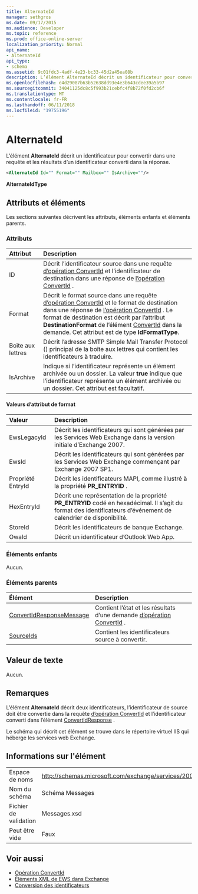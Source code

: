 ```yaml
---
title: AlternateId
manager: sethgros
ms.date: 09/17/2015
ms.audience: Developer
ms.topic: reference
ms.prod: office-online-server
localization_priority: Normal
api_name:
- AlternateId
api_type:
- schema
ms.assetid: 9c01fdc3-4adf-4e23-bc33-45d2a45ea08b
description: L’élément AlternateId décrit un identificateur pour convertir dans une requête et les résultats d’un identificateur converti dans la réponse.
ms.openlocfilehash: e4d29087b63b52638dd93e4e3b643cdee39a5b97
ms.sourcegitcommit: 34041125dc8c5f993b21cebfc4f8b72f0fd2cb6f
ms.translationtype: MT
ms.contentlocale: fr-FR
ms.lasthandoff: 06/11/2018
ms.locfileid: "19755196"
---
```

# <a name="alternateid"></a>AlternateId

L’élément **AlternateId** décrit un identificateur pour convertir dans une requête et les résultats d’un identificateur converti dans la réponse. 
  
```XML
<AlternateId Id="" Format="" Mailbox="" IsArchive=""/>
```

 **AlternateIdType**
## <a name="attributes-and-elements"></a>Attributs et éléments

Les sections suivantes décrivent les attributs, éléments enfants et éléments parents.
  
### <a name="attributes"></a>Attributs

|**Attribut**|**Description**|
|:-----|:-----|
|ID  <br/> |Décrit l’identificateur source dans une requête [d’opération ConvertId](convertid-operation.md) et l’identificateur de destination dans une réponse de [l’opération ConvertId](convertid-operation.md) .  <br/> |
|Format  <br/> |Décrit le format source dans une requête [d’opération ConvertId](convertid-operation.md) et le format de destination dans une réponse de [l’opération ConvertId](convertid-operation.md) . Le format de destination est décrit par l’attribut **DestinationFormat** de l’élément [ConvertId](convertid.md) dans la demande. Cet attribut est de type **IdFormatType**.  <br/> |
|Boîte aux lettres  <br/> |Décrit l’adresse SMTP Simple Mail Transfer Protocol () principal de la boîte aux lettres qui contient les identificateurs à traduire.  <br/> |
|IsArchive  <br/> |Indique si l’identificateur représente un élément archivée ou un dossier. La valeur **true** indique que l’identificateur représente un élément archivée ou un dossier. Cet attribut est facultatif.  <br/> |
   
#### <a name="format-attribute-values"></a>Valeurs d’attribut de format

|**Valeur**|**Description**|
|:-----|:-----|
|EwsLegacyId  <br/> |Décrit les identificateurs qui sont générées par les Services Web Exchange dans la version initiale d’Exchange 2007.  <br/> |
|EwsId  <br/> |Décrit les identificateurs qui sont générées par les Services Web Exchange commençant par Exchange 2007 SP1.  <br/> |
|Propriété EntryId  <br/> |Décrit les identificateurs MAPI, comme illustré à la propriété **PR_ENTRYID** .  <br/> |
|HexEntryId  <br/> |Décrit une représentation de la propriété **PR_ENTRYID** codé en hexadécimal. Il s’agit du format des identificateurs d’événement de calendrier de disponibilité.  <br/> |
|StoreId  <br/> |Décrit les identificateurs de banque Exchange.  <br/> |
|OwaId  <br/> |Décrit un identificateur d’Outlook Web App.  <br/> |
   
### <a name="child-elements"></a>Éléments enfants

Aucun.
  
### <a name="parent-elements"></a>Éléments parents

|**Élément**|**Description**|
|:-----|:-----|
|[ConvertIdResponseMessage](convertidresponsemessage.md) <br/> |Contient l’état et les résultats d’une demande [d’opération ConvertId](convertid-operation.md) .  <br/> |
|[SourceIds](sourceids.md) <br/> |Contient les identificateurs source à convertir.  <br/> |
   
## <a name="text-value"></a>Valeur de texte

Aucun.
  
## <a name="remarks"></a>Remarques

L’élément **AlternateId** décrit deux identificateurs, l’identificateur de source doit être convertie dans la requête [d’opération ConvertId](convertid-operation.md) et l’identificateur converti dans l’élément [ConvertIdResponse](convertidresponse.md) . 
  
Le schéma qui décrit cet élément se trouve dans le répertoire virtuel IIS qui héberge les services web Exchange.
  
## <a name="element-information"></a>Informations sur l'élément

||||
|:-----|:-----|:-----|
|Espace de noms  <br/> |http://schemas.microsoft.com/exchange/services/2006/messages  <br/> |http://schemas.microsoft.com/exchange/services/2006/types  <br/> |
|Nom du schéma  <br/> |Schéma Messages  <br/> |Schéma Types  <br/> |
|Fichier de validation  <br/> |Messages.xsd  <br/> |Types.xsd  <br/> |
|Peut être vide  <br/> |Faux  <br/> |Faux  <br/> |
   
## <a name="see-also"></a>Voir aussi

- [Opération ConvertId](convertid-operation.md)
- [Éléments XML de EWS dans Exchange](ews-xml-elements-in-exchange.md)
- [Conversion des identificateurs](http://msdn.microsoft.com/library/a5391746-b6ef-4f48-8fc8-8255258651aa%28Office.15%29.aspx)

